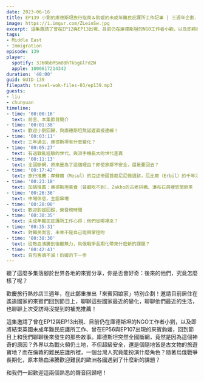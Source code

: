 ```yaml
---
date: 2023-06-16
title: EP139 小劉的庫德斯坦旅行指南＆鈞媛的未成年難民庇護所工作記事 | 三週年企劃．來賓回娘家(1) | 2023年世界難民日專題
image: https://i.imgur.com/ZLeinSw.jpg
excerpt: 這集邀請了曾在EP12與EP13出現、目前仍在庫德斯坦的NGO工作者小劉，以及即將結束英國未成年難民庇護所工作、曾在EP56與EP107出現的來賓鈞媛，回到節目上和我們聊聊後來發生的那些故事。和我們一起歡迎這兩個熟悉的聲音回歸吧！
tags:
- Middle East
- Immigration
episode: 139
player:
  spotify: 3J60bbMSm08hTkbgGlFdZW
  apple: 1000617214342
duration: '48:00'
guid: GUID-139
filepath: travel-wok-files-03/ep139.mp3
guests:
- liu
- chunyuan
timeline:
- time: '00:00:16'
  text: 前言、本集節目簡介
- time: '00:01:38'
  text: 歡迎小劉回歸，與庫德斯坦無延遲直接連線！
- time: '00:03:11'
  text: 三年過去，庫德斯坦有什麼變化？
- time: '00:05:27'
  text: 有過戰亂經驗的世代，與滑手機長大的世代差異
- time: '00:11:13'
  text: 全國斷網，原來是為了這個理由？即使家鄉不安全，還是要回去？
- time: '00:17:42'
  text: 旅行推薦：摩蘇爾（Mosul）的亞述帝國首都尼尼微遺跡，厄比爾（Erbil）的千年活化石古城，路旁有古亞述文字
- time: '00:23:18'
  text: 加碼推薦：庫德斯坦美食（餐廳吃不到）、Zakho的古老拱橋、瀑布石洞裡悠閒飲茶
- time: '00:26:36'
  text: 中場休息，主廚串場
- time: '00:28:00'
  text: 歡迎鈞媛回歸，榮譽榜時間
- time: '00:30:35'
  text: 未成年難民庇護所工作心得：他們從哪裡來？
- time: '00:35:31'
  text: 對難民而言，未來不是自己能夠掌控的
- time: '00:38:30'
  text: 從熱血沸騰到後繼無力，烏俄戰爭長期化帶來什麼新的課題？
- time: '00:42:41'
  text: 背包客魂不滅！鈞媛的下一步
---
```

聽了這麼多集落腳於世界各地的來賓分享，你是否會好奇：後來的他們，究竟怎麼樣了呢？

歡慶旅行熱炒店三週年，在此鄭重推出「來賓回娘家」特別企劃！邀請目前居住在遙遠國家的來賓們回到節目上，聊聊這些國家最近的變化，聊聊他們最近的生活，也聊聊上次受訪時沒提到的補充推薦！

這集邀請了曾在EP12與EP13出現、目前仍在庫德斯坦的NGO工作者小劉，以及即將結束英國未成年難民庇護所工作、曾在EP56與EP107出現的來賓鈞媛，回到節目上和我們聊聊後來發生的那些故事。庫德斯坦突然全國斷網，竟然是因為這個神奇的原因？外界以為戰火頻仍土地，不但超級安全，還是個隨地皆是古文物的旅遊寶地？而在倫敦的難民庇護所裡，一個台灣人究竟能扮演什麼角色？隨著烏俄戰爭長期化，原本熱血沸騰歡迎難民的歐洲各國遇到了什麼新的課題？

和我們一起歡迎這兩個熟悉的聲音回歸吧！